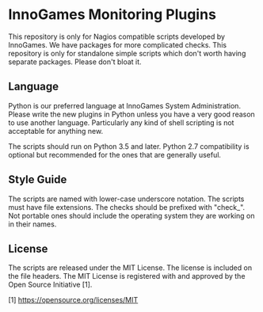 InnoGames Monitoring Plugins
============================

This repository is only for Nagios compatible scripts developed by
InnoGames.  We have packages for more complicated checks.  This
repository is only for standalone simple scripts which don't worth
having separate packages.  Please don't bloat it.

Language
--------

Python is our preferred language at InnoGames System Administration.
Please write the new plugins in Python unless you have a very good
reason to use another language.  Particularly any kind of shell
scripting is not acceptable for anything new.

The scripts should run on Python 3.5 and later.  Python 2.7 compatibility
is optional but recommended for the ones that are generally useful.

Style Guide
-----------

The scripts are named with lower-case underscore notation.  The scripts
must have file extensions.  The checks should be prefixed with "check\_".
Not portable ones should include the operating system they are working
on in their names.

License
-------

The scripts are released under the MIT License.  The license is
included on the file headers.  The MIT License is registered with
and approved by the Open Source Initiative [1].

[1] https://opensource.org/licenses/MIT
